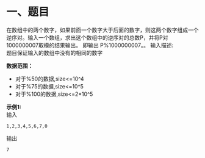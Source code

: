 # 一、题目
在数组中的两个数字，如果前面一个数字大于后面的数字，则这两个数字组成一个逆序对。输入一个数组，求出这个数组中的逆序对的总数P，并将P对1000000007取模的结果输出。 即输出 P%1000000007。。
输入描述:  
题目保证输入的数组中没有的相同的数字  
  
**数据范围：**
- 对于%50的数据,size<=10^4
- 对于%75的数据,size<=10^5
- 对于%100的数据,size<=2*10^5
   
**示例1:**   
输入  
```
1,2,3,4,5,6,7,0
```
输出
```
7
```

